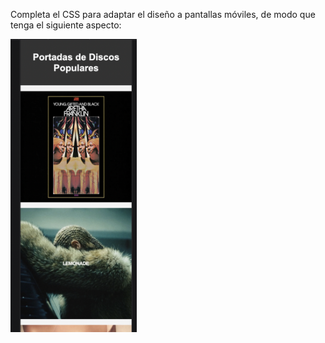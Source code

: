 Completa el CSS para adaptar el diseño a pantallas móviles, de modo que tenga el siguiente aspecto:

<img src="responsive.png" alt="image" width="40%" height="auto">